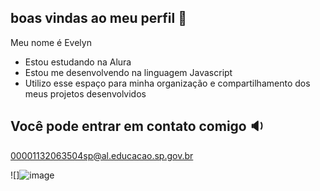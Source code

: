 ## boas vindas ao meu perfil 🦋

Meu nome é Evelyn 

- Estou estudando na Alura
- Estou me desenvolvendo na linguagem Javascript
- Utilizo esse espaço para minha organização e compartilhamento dos meus projetos desenvolvidos

## Você pode entrar em contato comigo 🔉

00001132063504sp@al.educacao.sp.gov.br



![]![image](https://github.com/user-attachments/assets/1ee3a573-38ad-4264-b804-6c81394ab335)

